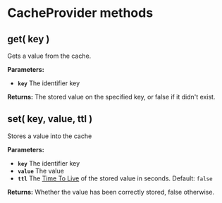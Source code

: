 # CacheProvider methods

## get\( key \)

Gets a value from the cache.

**Parameters:**

* **`key`** The identifier key

**Returns:** The stored value on the specified key, or false if it didn't exist.

## set\( key, value, ttl \)

Stores a value into the cache

**Parameters:**

* **`key`** The identifier key
* **`value`** The value
* **`ttl`** The [Time To Live](../../../../guide/cache-guide.md#time-to-live) of the stored value in seconds. Default: `false`

**Returns:** Whether the value has been correctly stored, false otherwise.

